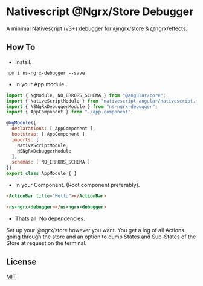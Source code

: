 # Nativescript @Ngrx/Store Debugger
A minimal Nativescript (v3+) debugger for @ngrx/store & @ngrx/effects.

## How To
* Install.
```
npm i ns-ngrx-debugger --save
```

* In your App module.
``` javascript
import { NgModule, NO_ERRORS_SCHEMA } from "@angular/core";
import { NativeScriptModule } from "nativescript-angular/nativescript.module";
import { NSNgRxDebuggerModule } from "ns-ngrx-debugger";
import { AppComponent } from "./app.component";

@NgModule({
  declarations: [ AppComponent ],
  bootstrap: [ AppComponent ],
  imports: [
    NativeScriptModule,
    NSNgRxDebuggerModule
  ],
  schemas: [ NO_ERRORS_SCHEMA ]
})
export class AppModule { }

```

* In your Component. (Root component preferably).
``` html
<ActionBar title="Hello"></ActionBar>

<ns-ngrx-debugger></ns-ngrx-debugger>
```

* Thats all. No dependencies. 

Set up your @ngrx/store however you want. You get a log of all Actions going through the store and an option to dump States and Sub-States of the Store at request on the terminal.

## License

[MIT](/LICENSE)
